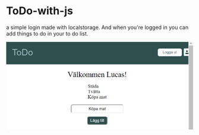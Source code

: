 # ToDo-with-js
a simple login made with localstorage. And when you're logged in you can add things to do in your to do list.

![ToDo-with-js](https://github.com/Lucaspers/ToDo-with-js/blob/master/TODO/todo.PNG)
